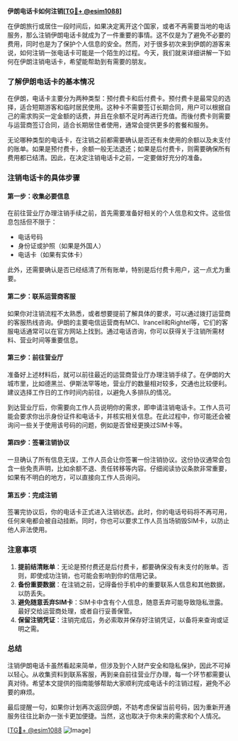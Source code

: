 **伊朗电话卡如何注销[[TG💪+ @esim1088](https://t.me/s/esim1088)]**

在伊朗旅行或居住一段时间后，如果决定离开这个国家，或者不再需要当地的电话服务，那么注销伊朗电话卡就成为了一件重要的事情。这不仅是为了避免不必要的费用，同时也是为了保护个人信息的安全。然而，对于很多初次来到伊朗的游客来说，如何注销一张电话卡可能是一个陌生的过程。今天，我们就来详细讲解一下如何在伊朗注销电话卡，希望能帮助到有需要的朋友。

### 了解伊朗电话卡的基本情况

在伊朗，电话卡主要分为两种类型：预付费卡和后付费卡。预付费卡是最常见的选择，适合短期游客和临时居民使用。这种卡不需要签订长期合同，用户可以根据自己的需求购买一定金额的话费，并且在余额不足时再进行充值。而後付费卡则需要与运营商签订合同，适合长期居住者使用，通常会提供更多的套餐和服务。

无论哪种类型的电话卡，在注销之前都需要确认是否还有未使用的余额以及未支付的账单。如果是预付费卡，余额一般无法退还；如果是后付费卡，则需要确保所有费用都已结清。因此，在决定注销电话卡之前，一定要做好充分的准备。

### 注销电话卡的具体步骤

#### 第一步：收集必要信息
在前往营业厅办理注销手续之前，首先需要准备好相关的个人信息和文件。这些信息包括但不限于：
- 电话号码
- 身份证或护照（如果是外国人）
- 电话卡（如果有实体卡）

此外，还需要确认是否已经结清了所有账单，特别是后付费卡用户，这一点尤为重要。

#### 第二步：联系运营商客服
如果你对注销流程不太熟悉，或者想要提前了解具体的要求，可以通过拨打运营商的客服热线咨询。伊朗的主要电信运营商有MCI、Irancell和Rightel等，它们的客服电话通常可以在官方网站上找到。通过电话咨询，你可以获得关于注销所需材料、营业时间等重要信息。

#### 第三步：前往营业厅
准备好上述材料后，就可以前往最近的运营商营业厅办理注销手续了。在伊朗的大城市里，比如德黑兰、伊斯法罕等地，营业厅的数量相对较多，交通也比较便利。建议选择工作日的工作时间内前往，以避免人多排队的情况。

到达营业厅后，你需要向工作人员说明你的需求，即申请注销电话卡。工作人员可能会要求你出示身份证件和电话卡，并核实相关信息。在此过程中，你可能还会被询问一些关于使用该号码的问题，例如是否曾经更换过SIM卡等。

#### 第四步：签署注销协议
一旦确认了所有信息无误，工作人员会让你签署一份注销协议。这份协议通常会包含一些免责声明，比如余额不退、责任转移等内容。仔细阅读协议条款非常重要，如果有不明白的地方，可以直接向工作人员询问。

#### 第五步：完成注销
签署完协议后，你的电话卡正式进入注销状态。此时，你的电话号码将不再可用，任何来电都会被自动挂断。同时，你也可以要求工作人员当场销毁SIM卡，以防止他人非法使用。

### 注意事项
1. **提前结清账单**：无论是预付费还是后付费卡，都要确保没有未支付的账单。否则，即使成功注销，也可能会影响到你的信用记录。
2. **备份重要数据**：在注销之前，记得备份手机中的重要联系人信息和其他数据，以防丢失。
3. **避免随意丢弃SIM卡**：SIM卡中含有个人信息，随意丢弃可能导致隐私泄露。最好交给运营商处理，或者自行妥善保管。
4. **保留注销凭证**：注销完成后，务必索取并保存好注销凭证，以备将来查询或证明之需。

### 总结

注销伊朗电话卡虽然看起来简单，但涉及到个人财产安全和隐私保护，因此不可掉以轻心。从收集资料到联系客服，再到亲自前往营业厅办理，每一个环节都需要认真对待。希望本文提供的指南能够帮助大家顺利完成电话卡的注销过程，避免不必要的麻烦。

最后提醒一句，如果你计划再次返回伊朗，不妨考虑保留当前号码，因为重新开通服务往往比新办一张卡更加便捷。当然，这也取决于你未来的需求和个人情况。

[[TG💪+ @esim1088](https://t.me/s/esim1088) ![Image](https://i.postimg.cc/4NQfJmqS/Snipaste-2025-05-13-00-14-12.png)]